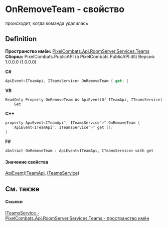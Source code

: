 # OnRemoveTeam - свойство


происходит, когда команда удалилась



## Definition
**Пространство имён:** <a href="7587643b-f6ff-4512-becd-cc6af1ddbef0">PixelCombats.Api.RoomServer.Services.Teams</a>  
**Сборка:** PixelCombats.PublicAPI (в PixelCombats.PublicAPI.dll) Версия: 1.0.0.0 (1.0.0.0)

**C#**
``` C#
ApiEvent<ITeamApi, ITeamsService> OnRemoveTeam { get; }
```
**VB**
``` VB
ReadOnly Property OnRemoveTeam As ApiEvent(Of ITeamApi, ITeamsService)
	Get
```
**C++**
``` C++
property ApiEvent<ITeamApi^, ITeamsService^>^ OnRemoveTeam {
	ApiEvent<ITeamApi^, ITeamsService^>^ get ();
}
```
**F#**
``` F#
abstract OnRemoveTeam : ApiEvent<ITeamApi, ITeamsService> with get
```



#### Значение свойства
<a href="2c6ab617-976d-ae51-82f2-7621fc7e18d9">ApiEvent</a>(<a href="a3487b23-3eb6-2d7d-d40d-3390ab0d53dc">ITeamApi</a>, <a href="3871fc7c-787a-c18d-42e4-90c305cda95c">ITeamsService</a>)

## См. также


#### Ссылки
<a href="3871fc7c-787a-c18d-42e4-90c305cda95c">ITeamsService - </a>  
<a href="7587643b-f6ff-4512-becd-cc6af1ddbef0">PixelCombats.Api.RoomServer.Services.Teams - пространство имён</a>  
